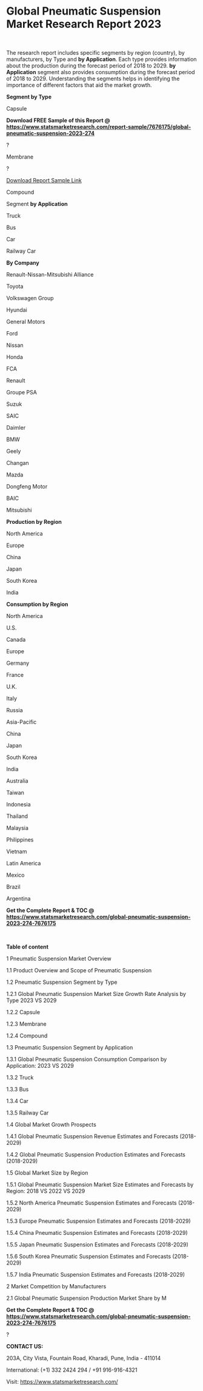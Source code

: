 <h1>Global Pneumatic Suspension Market Research Report 2023</h1><br/><p>The research report includes specific segments by region (country), by manufacturers, by Type and <strong>by Application</strong>. Each type provides information about the production during the forecast period of 2018 to 2029. <strong>by Application</strong> segment also provides consumption during the forecast period of 2018 to 2029. Understanding the segments helps in identifying the importance of different factors that aid the market growth.</p>
 
 
 
 <p><strong>Segment by Type</strong></p>
 
 
 
 <p>Capsule</p>
 
 
 
 <div><b>Download FREE Sample of this Report @ <a href="https://www.statsmarketresearch.com/download-free-sample/7676175/global-pneumatic-suspension-2023-274">https://www.statsmarketresearch.com/report-sample/7676175/global-pneumatic-suspension-2023-274</a></b></div>
 
 
 
 <p>? </p>
 
 
 
 <p>Membrane</p>
 
 
 
 <p>? </p>
 
 
 
 <p><a href="https://www.statsmarketresearch.com/download-free-sample/7676175/global-pneumatic-suspension-2023-274">Download Report Sample Link</a></p>
 
 
 
 <p>Compound</p>
 
 
 
 <p>Segment <strong>by Application</strong></p>
 
 
 
 <p>Truck</p>
 
 
 
 <p>Bus</p>
 
 
 
 <p>Car</p>
 
 
 
 <p>Railway Car</p>
 
 
 
 <p><strong>By Company</strong></p>
 
 
 
 <p>Renault-Nissan-Mitsubishi Alliance</p>
 
 
 
 <p>Toyota</p>
 
 
 
 <p>Volkswagen Group</p>
 
 
 
 <p>Hyundai</p>
 
 
 
 <p>General Motors</p>
 
 
 
 <p>Ford</p>
 
 
 
 <p>Nissan</p>
 
 
 
 <p>Honda</p>
 
 
 
 <p>FCA</p>
 
 
 
 <p>Renault</p>
 
 
 
 <p>Groupe PSA</p>
 
 
 
 <p>Suzuk</p>
 
 
 
 <p>SAIC</p>
 
 
 
 <p>Daimler</p>
 
 
 
 <p>BMW</p>
 
 
 
 <p>Geely</p>
 
 
 
 <p>Changan</p>
 
 
 
 <p>Mazda</p>
 
 
 
 <p>Dongfeng Motor</p>
 
 
 
 <p>BAIC</p>
 
 
 
 <p>Mitsubishi</p>
 
 
 
 <p><strong>Production by Region</strong></p>
 
 
 
 <p>North America</p>
 
 
 
 <p>Europe</p>
 
 
 
 <p>China</p>
 
 
 
 <p>Japan</p>
 
 
 
 <p>South Korea</p>
 
 
 
 <p>India</p>
 
 
 
 <p><strong>Consumption by Region</strong></p>
 
 
 
 <p>North America</p>
 
 
 
 <p>U.S.</p>
 
 
 
 <p>Canada</p>
 
 
 
 <p>Europe</p>
 
 
 
 <p>Germany</p>
 
 
 
 <p>France</p>
 
 
 
 <p>U.K.</p>
 
 
 
 <p>Italy</p>
 
 
 
 <p>Russia</p>
 
 
 
 <p>Asia-Pacific</p>
 
 
 
 <p>China</p>
 
 
 
 <p>Japan</p>
 
 
 
 <p>South Korea</p>
 
 
 
 <p>India</p>
 
 
 
 <p>Australia</p>
 
 
 
 <p>Taiwan</p>
 
 
 
 <p>Indonesia</p>
 
 
 
 <p>Thailand</p>
 
 
 
 <p>Malaysia</p>
 
 
 
 <p>Philippines</p>
 
 
 
 <p>Vietnam</p>
 
 
 
 <p>Latin America</p>
 
 
 
 <p>Mexico</p>
 
 
 
 <p>Brazil</p>
 
 
 
 <p>Argentina</p>
 
 
 
 <div><b>Get the Complete Report & TOC @ <a href="https://www.statsmarketresearch.com/global-pneumatic-suspension-2023-274-7676175">https://www.statsmarketresearch.com/global-pneumatic-suspension-2023-274-7676175</a></b></div>
 
 
 
 <p><br />
 
 <b>Table of content</b></p>
 
 
 
 <p>1 Pneumatic Suspension Market Overview<br />
 
 1.1 Product Overview and Scope of Pneumatic Suspension<br />
 
 1.2 Pneumatic Suspension Segment by Type<br />
 
 1.2.1 Global Pneumatic Suspension Market Size Growth Rate Analysis by Type 2023 VS 2029<br />
 
 1.2.2 Capsule<br />
 
 1.2.3 Membrane<br />
 
 1.2.4 Compound<br />
 
 1.3 Pneumatic Suspension Segment by Application<br />
 
 1.3.1 Global Pneumatic Suspension Consumption Comparison by Application: 2023 VS 2029<br />
 
 1.3.2 Truck<br />
 
 1.3.3 Bus<br />
 
 1.3.4 Car<br />
 
 1.3.5 Railway Car<br />
 
 1.4 Global Market Growth Prospects<br />
 
 1.4.1 Global Pneumatic Suspension Revenue Estimates and Forecasts (2018-2029)<br />
 
 1.4.2 Global Pneumatic Suspension Production Estimates and Forecasts (2018-2029)<br />
 
 1.5 Global Market Size by Region<br />
 
 1.5.1 Global Pneumatic Suspension Market Size Estimates and Forecasts by Region: 2018 VS 2022 VS 2029<br />
 
 1.5.2 North America Pneumatic Suspension Estimates and Forecasts (2018-2029)<br />
 
 1.5.3 Europe Pneumatic Suspension Estimates and Forecasts (2018-2029)<br />
 
 1.5.4 China Pneumatic Suspension Estimates and Forecasts (2018-2029)<br />
 
 1.5.5 Japan Pneumatic Suspension Estimates and Forecasts (2018-2029)<br />
 
 1.5.6 South Korea Pneumatic Suspension Estimates and Forecasts (2018-2029)<br />
 
 1.5.7 India Pneumatic Suspension Estimates and Forecasts (2018-2029)<br />
 
 2 Market Competition by Manufacturers<br />
 
 2.1 Global Pneumatic Suspension Production Market Share by M</p>
 
 
 
 <div><b>Get the Complete Report & TOC @ <a href="https://www.statsmarketresearch.com/global-pneumatic-suspension-2023-274-7676175">https://www.statsmarketresearch.com/global-pneumatic-suspension-2023-274-7676175</a></b></div>
 
 
 
 <p>? </p>
 
 
 
 <p><b>CONTACT US:</b><br />
 
 203A, City Vista, Fountain Road, Kharadi, Pune, India - 411014<br />
 
 International: (+1) 332 2424 294 / +91 916-916-4321<br />
 
 Visit: <a href="https://www.statsmarketresearch.com/">https://www.statsmarketresearch.com/</a></p>